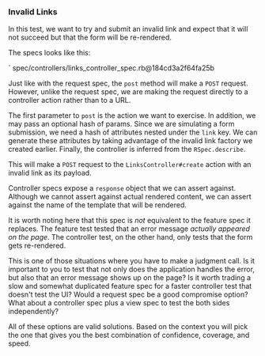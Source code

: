 ### Invalid Links

In this test, we want to try and submit an invalid link and expect that it will
not succeed but that the form will be re-rendered.

The specs looks like this:

` spec/controllers/links_controller_spec.rb@184cd3a2f64fa25b

Just like with the request spec, the `post` method will make a `POST` request.
However, unlike the request spec, we are making the request directly to a
controller action rather than to a URL.

The first parameter to `post` is the action we want to exercise. In addition, we
may pass an optional hash of params. Since we are simulating a form submission,
we need a hash of attributes nested under the `link` key. We can generate these
attributes by taking advantage of the invalid link factory we created
earlier. Finally, the controller is inferred from the `RSpec.describe`.

This will make a `POST` request to the `LinksController#create` action with an
invalid link as its payload.

Controller specs expose a `response` object that we can assert against. Although
we cannot assert against actual rendered content, we can assert against the name
of the template that will be rendered.

It is worth noting here that this spec is *not* equivalent to the feature spec
it replaces. The feature test tested that an error message *actually appeared on
the page*. The controller test, on the other hand, only tests that the form gets
re-rendered.

This is one of those situations where you have to make a judgment call. Is it
important to you to test that not only does the application handles the error,
but also that an error message shows up on the page? Is it worth trading a slow
and somewhat duplicated feature spec for a faster controller test that doesn't
test the UI? Would a request spec be a good compromise option? What about a
controller spec plus a view spec to test the both sides independently?

All of these options are valid solutions. Based on the context you will pick the
one that gives you the best combination of confidence, coverage, and speed.
